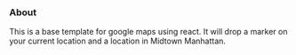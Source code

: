 ### About

This is a base template for google maps using react. It will drop a marker on your current location and a location in Midtown Manhattan.
